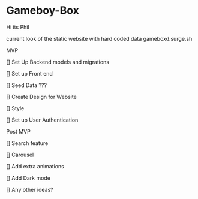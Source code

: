 # Gameboy-Box

Hi its Phil


current look of the static website with hard coded data 
gameboxd.surge.sh


MVP



[] Set Up Backend models and migrations



[] Set up Front end




[] Seed Data ???




[] Create Design for Website




[] Style




[] Set up User Authentication









Post MVP


[] Search feature


[] Carousel


[] Add extra animations


[] Add Dark mode


[] Any other ideas?
